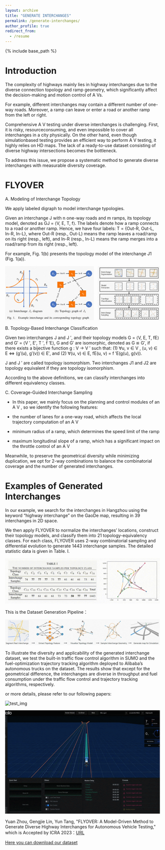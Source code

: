 ```yaml
---
layout: archive
title: "GENERATE INTERCHANGES"
permalink: /generate-interchanges/
author_profile: true
redirect_from:
  - /resume
---
```


{% include base_path %}

Introduction
======
The complexity of highways mainly lies in highway interchanges due to the diverse connection topology and ramp geometry, which significantly affect the decision-making and motion control of A Vs.


For example, different interchanges may contain a different number of one-way roads. Moreover, a ramp can leave or enter a road or another ramp from the left or right.


Comprehensive A V testing under diverse interchanges is challenging. First, it is risky, resourceconsuming, and even impossible to cover all interchanges in a city physically. On the other hand, even though simulationbased testing provides an efficient way to perform A V testing, it highly relies on HD maps. The lack of a ready-to-use dataset consisting of diverse highway intersections becomes the bottleneck.


To address this issue, we propose a systematic method to generate diverse interchanges with measurable diversity coverage.


FLYOVER
======
A. Modeling of Interchange Topology

We apply labeled digraph to model interchange typologies.


Given an interchange J with n one-way roads and m ramps, its topology model, denoted as GJ = ⟨V, E, T, f⟩. The labels denote how a ramp connects to a road or another ramp. Hence, we have four labels: T = {Out-R, Out-L, In-R, In-L}, where Out-R (resp., Out-L) means the ramp leaves a road/ramp on its right (resp., left), and In-R (resp., In-L) means the ramp merges into a road/ramp from its right (resp., left).


For example, Fig. 1(b) presents the topology model of the interchange J1 (Fig. 1(a)).

![test_img](../images/FLtupian01.png)


B. Topology-Based Interchange Classification

Given two interchanges J and J ′, and their topology models G = ⟨V, E, T, fE⟩ and G′ = ⟨V ′, E′, T ′, f ′E⟩, G and G′ are isomorphic, denoted as G ≌ G′, if there exists a bijective function g : V → V ′ such that: (1) ∀u, v ∈ V , (u, v) ∈ E ⇔ (g′(u), g′(v)) ∈ E′, and (2) ∀(u, v) ∈ E, fE(u, v) = f ′E(g(u), g(v)).


J and J ′ are called topology isomorphism. Two interchanges J1 and J2 are topology equivalent if they are topology isomorphism.


According to the above definitions, we can classify interchanges into different equivalency classes.


C. Coverage-Guided Interchange Sampling

* In this paper, we mainly focus on the planning and control modules of an A V , so we identify the following features:

* the number of lanes for a one-way road, which affects the local trajectory computation of an A V

* minimum radius of a ramp, which determines the speed limit of the ramp

* maximum longitudinal slope of a ramp, which has a significant impact on the throttle control of an A V


Meanwhile, to preserve the geometrical diversity while minimizing duplication, we opt for 2-way combinations to balance the combinatorial coverage and the number of generated interchanges.

  
Examples of Generated Interchanges
======


In our example, we search for the interchanges in Hangzhou using the keyword “highway interchange” on the GaoDe map, resulting in 39 interchanges in 2D space.


We then apply FLYOVER to normalize the interchanges’ locations, construct their topology models, and classify them into 21 topology-equivalency classes. For each class, FLYOVER uses 2-way combinatorial sampling and differential evolution to generate 1443 interchange samples. The detailed statistic data is given in Table. I.


![test_img](../images/genhbdongtu.gif)


This is the Dataset Generation Pipeline：

![test_img](../images/FLtupian03.png)


To illustrate the diversity and applicability of the generated interchange dataset, we test the built-in traffic flow control algorithm in SUMO and the fuel-optimization trajectory tracking algorithm deployed to Alibaba’s autonomous trucks on the dataset. The results show that except for the geometrical difference, the interchanges are diverse in throughput and fuel consumption under the traffic flow control and trajectory tracking algorithms, respectively. 

or more details, please refer to our following papers:

![test_img](../images/gendongtu02.GIF)

![test_img](../images/gendongtu03.GIF)


Yuan Zhou, Gengjie Lin, Yun Tang,  "FLYOVER: A Model-Driven Method to Generate Diverse Highway Interchanges for Autonomous Vehicle Testing," which is Accepted by ICRA  2023：[URL](https://doi.org/10.48550/arXiv.2301.12738)

[Here you can download our dataset](https://ntutangyun.github.io/highway-interchange-dataset-website/) 

